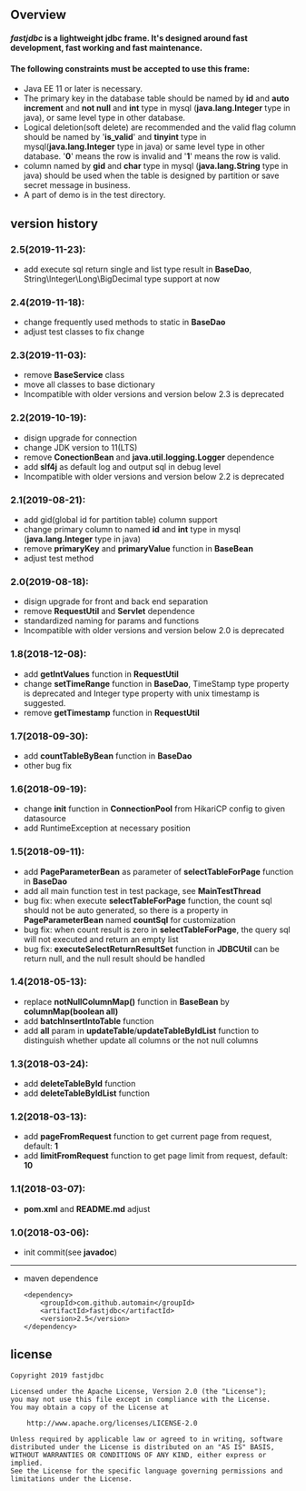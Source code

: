 Overview
---
#### *fastjdbc* is a lightweight jdbc frame. It's designed around fast development, fast working and fast maintenance.
#### **The following constraints must be accepted to use this frame:**
* Java EE 11 or later is necessary.
* The primary key in the database table should be named by __id__ and __auto increment__ and __not null__ and __int__ type in mysql (__java.lang.Integer__ type in java), or same level type in other database.
* Logical deletion(soft delete) are recommended and the valid flag column should be named by '__is_valid__' and __tinyint__ type in mysql(__java.lang.Integer__ type in java) or same level type in other database.
'__0__' means the row is invalid and '__1__' means the row is valid.
* column named by __gid__ and __char__ type in mysql (__java.lang.String__ type in java) should be used
when the table is designed by partition or save secret message in business.
* A part of demo is in the test directory.

version history
---
### 2.5(2019-11-23):
* add execute sql return single and list type result in __BaseDao__, String\Integer\Long\BigDecimal type support at now
### 2.4(2019-11-18):
* change frequently used methods to static in __BaseDao__
* adjust test classes to fix change
### 2.3(2019-11-03):
* remove __BaseService__ class
* move all classes to base dictionary
* Incompatible with older versions and version below 2.3 is deprecated
### 2.2(2019-10-19):
* disign upgrade for connection
* change JDK version to 11(LTS)
* remove __ConectionBean__ and __java.util.logging.Logger__ dependence
* add __slf4j__ as default log and output sql in debug level
* Incompatible with older versions and version below 2.2 is deprecated
### 2.1(2019-08-21):
* add gid(global id for partition table) column support
* change primary column to named __id__ and __int__ type in mysql (__java.lang.Integer__ type in java)
* remove __primaryKey__ and __primaryValue__ function in __BaseBean__
* adjust test method
### 2.0(2019-08-18):
* disign upgrade for front and back end separation
* remove __RequestUtil__ and __Servlet__ dependence
* standardized naming for params and functions
* Incompatible with older versions and version below 2.0 is deprecated
### 1.8(2018-12-08):
* add __getIntValues__ function in __RequestUtil__
* change __setTimeRange__ function in __BaseDao__, TimeStamp type property is deprecated and Integer type property with unix timestamp is suggested.
* remove __getTimestamp__ function in __RequestUtil__

### 1.7(2018-09-30):
* add __countTableByBean__ function in __BaseDao__
* other bug fix

### 1.6(2018-09-19):
* change __init__ function in __ConnectionPool__ from HikariCP config to given datasource
* add RuntimeException at necessary position
### 1.5(2018-09-11):
* add __PageParameterBean__ as parameter of __selectTableForPage__ function in __BaseDao__
* add all main function test in test package, see __MainTestThread__ 
* bug fix: when execute __selectTableForPage__ function, the count sql should not be auto generated, so there is a property in __PageParameterBean__ named __countSql__ for customization
* bug fix: when count result is zero in __selectTableForPage__, the query sql will not executed and return an empty list
* bug fix: __executeSelectReturnResultSet__ function in __JDBCUtil__ can be return null, and the null result should be handled
### 1.4(2018-05-13):
* replace __notNullColumnMap()__ function in __BaseBean__ by __columnMap(boolean all)__
* add __batchInsertIntoTable__ function
* add __all__ param in __updateTable__/__updateTableByIdList__ function to distinguish whether update all columns or the not null columns
### 1.3(2018-03-24):
* add __deleteTableById__ function
* add __deleteTableByIdList__ function
### 1.2(2018-03-13):
* add __pageFromRequest__ function to get current page from request, default: __1__
* add __limitFromRequest__ function to get page limit from request, default: __10__
### 1.1(2018-03-07):
* __pom.xml__ and __README.md__ adjust
### 1.0(2018-03-06):
* init commit(see __javadoc__)
---
* maven dependence
    ```
    <dependency>
        <groupId>com.github.automain</groupId>
        <artifactId>fastjdbc</artifactId>
        <version>2.5</version>
    </dependency>
    ```
license
---
```
Copyright 2019 fastjdbc

Licensed under the Apache License, Version 2.0 (the "License");
you may not use this file except in compliance with the License.
You may obtain a copy of the License at

    http://www.apache.org/licenses/LICENSE-2.0

Unless required by applicable law or agreed to in writing, software
distributed under the License is distributed on an "AS IS" BASIS,
WITHOUT WARRANTIES OR CONDITIONS OF ANY KIND, either express or implied.
See the License for the specific language governing permissions and
limitations under the License.
```
